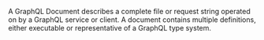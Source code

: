 A GraphQL Document describes a complete file or request string operated on by a GraphQL service or client. 
A document contains multiple definitions, either executable or representative of a GraphQL type system.